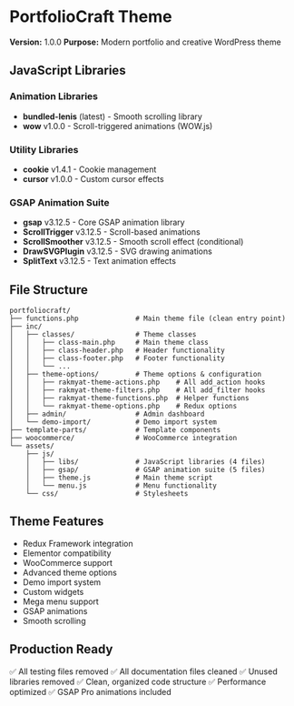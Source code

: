 # PortfolioCraft Theme

**Version:** 1.0.0
**Purpose:** Modern portfolio and creative WordPress theme

## JavaScript Libraries

### Animation Libraries
- **bundled-lenis** (latest) - Smooth scrolling library
- **wow** v1.0.0 - Scroll-triggered animations (WOW.js)

### Utility Libraries
- **cookie** v1.4.1 - Cookie management
- **cursor** v1.0.0 - Custom cursor effects

### GSAP Animation Suite
- **gsap** v3.12.5 - Core GSAP animation library
- **ScrollTrigger** v3.12.5 - Scroll-based animations
- **ScrollSmoother** v3.12.5 - Smooth scroll effect (conditional)
- **DrawSVGPlugin** v3.12.5 - SVG drawing animations
- **SplitText** v3.12.5 - Text animation effects

## File Structure

```
portfoliocraft/
├── functions.php              # Main theme file (clean entry point)
├── inc/
│   ├── classes/               # Theme classes
│   │   ├── class-main.php     # Main theme class
│   │   ├── class-header.php   # Header functionality
│   │   ├── class-footer.php   # Footer functionality
│   │   └── ...
│   ├── theme-options/         # Theme options & configuration
│   │   ├── rakmyat-theme-actions.php    # All add_action hooks
│   │   ├── rakmyat-theme-filters.php    # All add_filter hooks
│   │   ├── rakmyat-theme-functions.php  # Helper functions
│   │   └── rakmyat-theme-options.php    # Redux options
│   ├── admin/                 # Admin dashboard
│   └── demo-import/           # Demo import system
├── template-parts/            # Template components
├── woocommerce/               # WooCommerce integration
└── assets/
    ├── js/
    │   ├── libs/              # JavaScript libraries (4 files)
    │   ├── gsap/              # GSAP animation suite (5 files)
    │   ├── theme.js           # Main theme script
    │   └── menu.js            # Menu functionality
    └── css/                   # Stylesheets
```

## Theme Features

- Redux Framework integration
- Elementor compatibility
- WooCommerce support
- Advanced theme options
- Demo import system
- Custom widgets
- Mega menu support
- GSAP animations
- Smooth scrolling

## Production Ready

✅ All testing files removed
✅ All documentation files cleaned
✅ Unused libraries removed
✅ Clean, organized code structure
✅ Performance optimized
✅ GSAP Pro animations included
